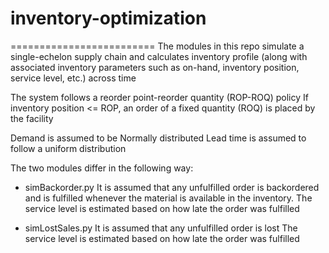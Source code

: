 # inventory-optimization
=========================
The modules in this repo simulate a single-echelon supply chain
and calculates inventory profile (along with associated inventory 
parameters such as on-hand, inventory position, service level, etc.) 
across time

The system follows a reorder point-reorder quantity (ROP-ROQ) policy
If inventory position <= ROP, an order of a fixed quantity (ROQ)
is placed by the facility

Demand is assumed to be Normally distributed
Lead time is assumed to follow a uniform distribution

The two modules differ in the following way:

* simBackorder.py
    It is assumed that any unfulfilled order is backordered
and is fulfilled whenever the material is available in the
inventory.  The service level is estimated based on how
late the order was fulfilled

* simLostSales.py
    It is assumed that any unfulfilled order is lost
The service level is estimated based on how
late the order was fulfilled

